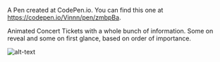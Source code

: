A Pen created at CodePen.io. You can find this one at https://codepen.io/Vinnn/pen/zmbpBa.

 Animated Concert Tickets with a whole bunch of information. 
Some on reveal and some on first glance, based on order of importance. 

![alt-text](https://github.com/vp93/Animated-Tickets/blob/master/newtticket.gif)

